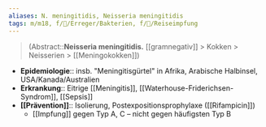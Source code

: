 ```yaml
---
aliases: N. meningitidis, Neisseria meningitidis
tags: m/m18, f/🦠/Erreger/Bakterien, f/🦠/Reiseimpfung
---
```

> (Abstract::**Neisseria meningitidis.** [[gramnegativ]] > Kokken > Neisserien > [[Meningokokken]])
- **Epidemiologie**:: insb. "Meningitisgürtel" in Afrika, Arabische Halbinsel, USA/Kanada/Australien
- **Erkrankung**:: Eitrige [[Meningitis]], [[Waterhouse-Friderichsen-Syndrom]], [[Sepsis]]
- **[[Prävention]]**:: Isolierung, Postexpositionsprophylaxe ([[Rifampicin]])
	- [[Impfung]] gegen Typ A, C – nicht gegen häufigsten Typ B